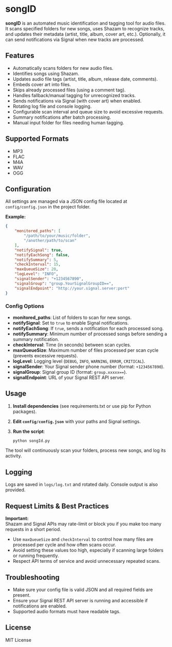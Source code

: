 # songID

**songID** is an automated music identification and tagging tool for audio files. It scans specified folders for new songs, uses Shazam to recognize tracks, and updates their metadata (artist, title, album, cover art, etc.). Optionally, it can send notifications via Signal when new tracks are processed.

## Features

- Automatically scans folders for new audio files.
- Identifies songs using Shazam.
- Updates audio file tags (artist, title, album, release date, comments).
- Embeds cover art into files.
- Skips already processed files (using a comment tag).
- Handles fallback/manual tagging for unrecognized tracks.
- Sends notifications via Signal (with cover art) when enabled.
- Rotating log file and console logging.
- Configurable scan interval and queue size to avoid excessive requests.
- Summary notifications after batch processing.
- Manual input folder for files needing human tagging.

## Supported Formats

- MP3
- FLAC
- M4A
- WAV
- OGG

## Configuration

All settings are managed via a JSON config file located at `config/config.json` in the project folder.

**Example:**

```json
{
    "monitored_paths": [
        "/path/to/your/music/folder",
        "/another/path/to/scan"
    ],
    "notifySignal": true,
    "notifyEachSong": false,
    "notifySummary": 5,
    "checkInterval": 15,
    "maxQueueSize": 20,
    "logLevel": "INFO",
    "signalSender": "+1234567890",
    "signalGroup": "group.YourSignalGroupID==",
    "signalEndpoint": "http://your.signal.server:port"
}
```

### Config Options

- **monitored_paths**: List of folders to scan for new songs.
- **notifySignal**: Set to `true` to enable Signal notifications.
- **notifyEachSong**: If `true`, sends a notification for each processed song.
- **notifySummary**: Minimum number of processed songs before sending a summary notification.
- **checkInterval**: Time (in seconds) between scan cycles.
- **maxQueueSize**: Maximum number of files processed per scan cycle (prevents excessive requests).
- **logLevel**: Logging level (`DEBUG`, `INFO`, `WARNING`, `ERROR`, `CRITICAL`).
- **signalSender**: Your Signal sender phone number (format: `+1234567890`).
- **signalGroup**: Signal group ID (format: `group.xxxxx==`).
- **signalEndpoint**: URL of your Signal REST API server.

## Usage

1. **Install dependencies** (see requirements.txt or use pip for Python packages).
2. **Edit `config/config.json`** with your paths and Signal settings.
3. **Run the script**:

    ```sh
    python songId.py
    ```

The tool will continuously scan your folders, process new songs, and log its activity.

## Logging

Logs are saved in `logs/log.txt` and rotated daily. Console output is also provided.

## Request Limits & Best Practices

**Important:**  
Shazam and Signal APIs may rate-limit or block you if you make too many requests in a short period.
- Use `maxQueueSize` and `checkInterval` to control how many files are processed per cycle and how often scans occur.
- Avoid setting these values too high, especially if scanning large folders or running frequently.
- Respect API terms of service and avoid unnecessary repeated scans.

## Troubleshooting

- Make sure your config file is valid JSON and all required fields are present.
- Ensure your Signal REST API server is running and accessible if notifications are enabled.
- Supported audio formats must have readable tags.

## License

MIT License